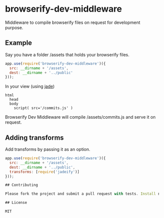 # browserify-dev-middleware

Middleware to compile browserify files on request for development purpose.

## Example

Say you have a folder /assets that holds your browserify files.

````javascript
app.use(require('browserify-dev-middleware')({
  src: __dirname + '/assets',
  dest: __dirname + '../public'
}));
````

In your view (using [jade](https://github.com/visionmedia/jade))

````jade
html
  head
  body
    script( src='/commits.js' )
````

Browserify Dev Middleware will compile /assets/commits.js and serve it on request.

## Adding transforms

Add transforms by passing it as an option.

````javascript
app.use(require('browserify-dev-middleware')({
  src: __dirname + '/assets',
  dest: __dirname + '../public',
  transforms: [require('jadeify')]
}));

## Contributing

Please fork the project and submit a pull request with tests. Install node modules `npm install` and run tests with `make test`.

## License

MIT